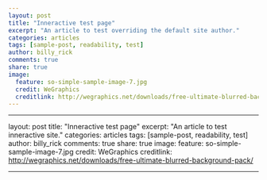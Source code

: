 ```yaml
---
layout: post
title: "Inneractive test page"
excerpt: "An article to test overriding the default site author."
categories: articles
tags: [sample-post, readability, test]
author: billy_rick
comments: true
share: true
image:
  feature: so-simple-sample-image-7.jpg
  credit: WeGraphics
  creditlink: http://wegraphics.net/downloads/free-ultimate-blurred-background-pack/
---
```

---
layout: post
title: "Inneractive test page"
excerpt: "An article to test inneractive site."
categories: articles
tags: [sample-post, readability, test]
author: billy_rick
comments: true
share: true
image:
  feature: so-simple-sample-image-7.jpg
  credit: WeGraphics
  creditlink: http://wegraphics.net/downloads/free-ultimate-blurred-background-pack/
 
---
<script type="text/javascript" src="//static.apester.com/js/sdk/v1.1/apester-sdk.min.js"></script>
<script type="text/javascript" src="//static.apester.com/js/embed/v2.0/apester-javascript-sdk.min.js" async></script>
<interaction id="58159be72aaef130597d28bb"></interaction>



